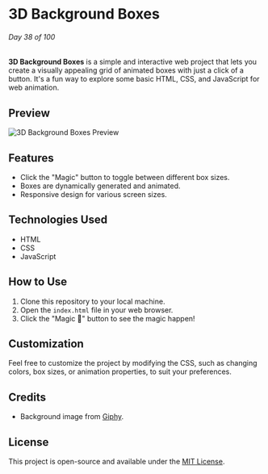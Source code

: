 # 3D Background Boxes

###### Day 38 of 100

**3D Background Boxes** is a simple and interactive web project that lets you create a visually appealing grid of animated boxes with just a click of a button. It's a fun way to explore some basic HTML, CSS, and JavaScript for web animation.

## Preview

![3D Background Boxes Preview](preview.png)

## Features

- Click the "Magic" button to toggle between different box sizes.
- Boxes are dynamically generated and animated.
- Responsive design for various screen sizes.

## Technologies Used

- HTML
- CSS
- JavaScript

## How to Use

1. Clone this repository to your local machine.
2. Open the `index.html` file in your web browser.
3. Click the "Magic 🎩" button to see the magic happen!

## Customization

Feel free to customize the project by modifying the CSS, such as changing colors, box sizes, or animation properties, to suit your preferences.

## Credits

- Background image from [Giphy](https://media.giphy.com/media/EZqwsBSPlvSda/giphy.gif).

## License

This project is open-source and available under the [MIT License](LICENSE).
